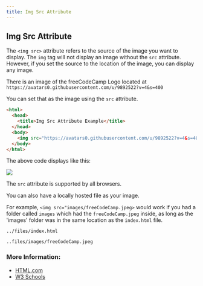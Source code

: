 ```yaml
---
title: Img Src Attribute
---
```

## Img Src Attribute
The `<img src>` attribute refers to the source of the image you want to display. The `img` tag will not display an image without the `src` attribute. However, if you set the source to the location of the image, you can display any image.

There is an image of the freeCodeCamp Logo located at `https://avatars0.githubusercontent.com/u/9892522?v=4&s=400`

You can set that as the image using the `src` attribute.

```html
<html>
  <head>
    <title>Img Src Attribute Example</title>
  </head>
  <body>
    <img src="https://avatars0.githubusercontent.com/u/9892522?v=4&s=400">
  </body>
</html>
```

The above code displays like this:

![](https://avatars0.githubusercontent.com/u/9892522?v=4&s=400?raw=true)

The `src` attribute is supported by all browsers.

You can also have a locally hosted file as your image. 

For example, `<img src="images/freeCodeCamp.jpeg>` would work if you had a folder called `images` which had the `freeCodeCamp.jpeg` inside, as long as the 'images' folder was in the same location as the `index.html` file.

`../files/index.html`

`..files/images/freeCodeCamp.jpeg`


### More Information:

- [HTML.com](https://html.com/attributes/img-src/)
- [W3 Schools](https://www.w3schools.com/tags/att_img_src.asp)

